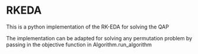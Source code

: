# RKEDA
This is a python implementation of the RK-EDA for solving the QAP

The implementation can be adapted for solving any permutation problem by passing in the objective function in Algorithm.run_algorithm

